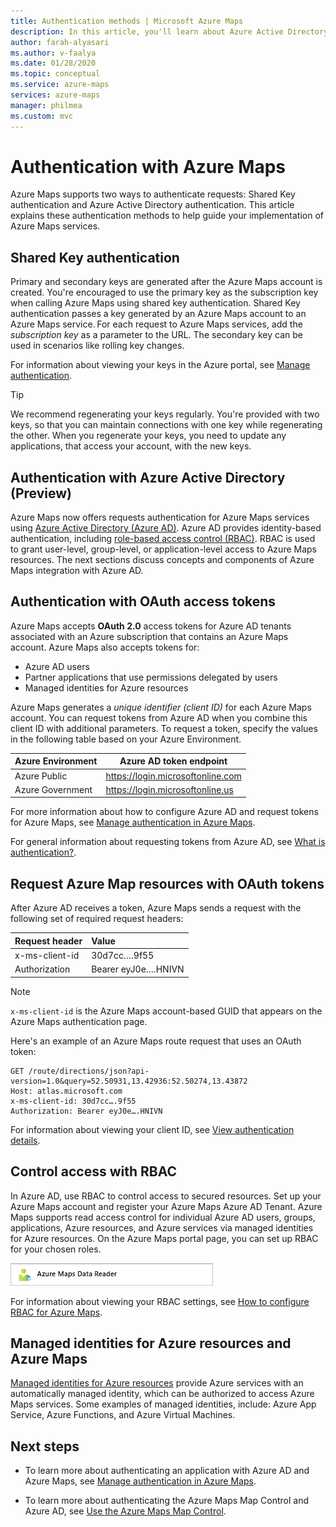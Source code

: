 ```yaml
---
title: Authentication methods | Microsoft Azure Maps
description: In this article, you'll learn about Azure Active Directory (Azure AD) and Shared Key authentication. Both are used for Microsoft Azure Maps services. Learn how to get Azure Maps subscription key.
author: farah-alyasari
ms.author: v-faalya
ms.date: 01/28/2020
ms.topic: conceptual
ms.service: azure-maps
services: azure-maps
manager: philmea
ms.custom: mvc
---
```


# Authentication with Azure Maps

Azure Maps supports two ways to authenticate requests: Shared Key authentication and Azure Active Directory authentication. This article explains these authentication methods to help guide your implementation of Azure Maps services.

## Shared Key authentication

 Primary and secondary keys are generated after the Azure Maps account is created. You're encouraged to use the primary key as the subscription key when calling Azure Maps using shared key authentication. Shared Key authentication passes a key generated by an Azure Maps account to an Azure Maps service. For each request to Azure Maps services, add the *subscription key* as a parameter to the URL. The secondary key can be used in scenarios like rolling key changes.  

For information about viewing your keys in the Azure portal, see [Manage authentication](https://aka.ms/amauthdetails).

> [!Tip]
> We recommend regenerating your keys regularly. You're provided with two keys, so that you can maintain connections with one key while regenerating the other. When you regenerate your keys, you need to update any applications, that access your account, with the new keys.

## Authentication with Azure Active Directory (Preview)

Azure Maps now offers requests authentication for Azure Maps services using [Azure Active Directory (Azure AD)](https://docs.microsoft.com/azure/active-directory/fundamentals/active-directory-whatis). Azure AD provides identity-based authentication, including [role-based access control (RBAC)](https://docs.microsoft.com/azure/role-based-access-control/overview). RBAC is used to grant user-level, group-level, or application-level access to Azure Maps resources. The next sections discuss concepts and components of Azure Maps integration with Azure AD.

## Authentication with OAuth access tokens

Azure Maps accepts **OAuth 2.0** access tokens for Azure AD tenants associated with an Azure subscription that contains an Azure Maps account. Azure Maps also accepts tokens for:

* Azure AD users
* Partner applications that use permissions delegated by users
* Managed identities for Azure resources

Azure Maps generates a *unique identifier (client ID)* for each Azure Maps account. You can request tokens from Azure AD when you combine this client ID with additional parameters. To request a token, specify the values in the following table based on your Azure Environment.

| Azure Environment   | Azure AD token endpoint |
| --------------------|-------------------------|
| Azure Public        | https://login.microsoftonline.com |
| Azure Government    | https://login.microsoftonline.us |


For more information about how to configure Azure AD and request tokens for Azure Maps, see [Manage authentication in Azure Maps](https://docs.microsoft.com/azure/azure-maps/how-to-manage-authentication).

For general information about requesting tokens from Azure AD, see [What is authentication?](https://docs.microsoft.com/azure/active-directory/develop/authentication-scenarios).

## Request Azure Map resources with OAuth tokens

After Azure AD receives a token, Azure Maps sends a request with the following set of required request headers:

| Request header    |    Value    |
|:------------------|:------------|
| x-ms-client-id    | 30d7cc….9f55|
| Authorization     | Bearer eyJ0e….HNIVN |

> [!Note]
> `x-ms-client-id` is the Azure Maps account-based GUID that appears on the Azure Maps authentication page.

Here's an example of an Azure Maps route request that uses an OAuth token:

```
GET /route/directions/json?api-version=1.0&query=52.50931,13.42936:52.50274,13.43872 
Host: atlas.microsoft.com 
x-ms-client-id: 30d7cc….9f55 
Authorization: Bearer eyJ0e….HNIVN 
```

For information about viewing your client ID, see [View authentication details](https://aka.ms/amauthdetails).

## Control access with RBAC

In Azure AD, use RBAC to control access to secured resources. Set up your Azure Maps account and register your Azure Maps Azure AD Tenant. Azure Maps supports read access control for individual Azure AD users, groups, applications, Azure resources, and Azure services via managed identities for Azure resources. On the Azure Maps portal page, you can set up RBAC for your chosen roles.

![Azure Maps Data Reader (Preview)](./media/azure-maps-authentication/concept.png)

For information about viewing your RBAC settings, see [How to configure RBAC for Azure Maps](https://aka.ms/amrbac).

## Managed identities for Azure resources and Azure Maps

[Managed identities for Azure resources](https://docs.microsoft.com/azure/active-directory/managed-identities-azure-resources/overview) provide Azure services with an automatically managed identity, which can be authorized to access Azure Maps services. Some examples of managed identities, include: Azure App Service, Azure Functions, and Azure Virtual Machines.

## Next steps

* To learn more about authenticating an application with Azure AD and Azure Maps, see [Manage authentication in Azure Maps](https://docs.microsoft.com/azure/azure-maps/how-to-manage-authentication).

* To learn more about authenticating the Azure Maps Map Control and Azure AD, see [Use the Azure Maps Map Control](https://aka.ms/amaadmc).
